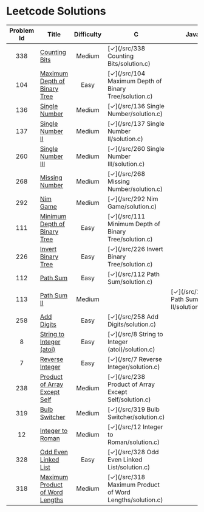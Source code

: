 # Leetcode Solutions

|Problem Id | Title | Difficulty | C | Java | Ruby |
|:---:|---|:---:|---|---|---|
| 338 | [Counting Bits](https://leetcode.com/problems/counting-bits/) | Medium | [✓](/src/338 Counting Bits/solution.c) |
| 104 | [Maximum Depth of Binary Tree](https://leetcode.com/problems/maximum-depth-of-binary-tree/) | Easy | [✓](/src/104 Maximum Depth of Binary Tree/solution.c) |
| 136 | [Single Number](https://leetcode.com/problems/single-number/) | Medium | [✓](/src/136 Single Number/solution.c) |
| 137 | [Single Number II](https://leetcode.com/problems/single-number-ii/) | Medium | [✓](/src/137 Single Number II/solution.c) |
| 260 | [Single Number III](https://leetcode.com/problems/single-number-iii/) | Medium | [✓](/src/260 Single Number III/solution.c) |
| 268 | [Missing Number](https://leetcode.com/problems/missing-number/) | Medium | [✓](/src/268 Missing Number/solution.c) |
| 292 | [Nim Game](https://leetcode.com/problems/nim-game/) | Medium | [✓](/src/292 Nim Game/solution.c) |
| 111 | [Minimum Depth of Binary Tree](https://leetcode.com/problems/minimum-depth-of-binary-tree/) | Easy | [✓](/src/111 Minimum Depth of Binary Tree/solution.c) |
| 226 | [Invert Binary Tree](https://leetcode.com/problems/invert-binary-tree/) | Easy | [✓](/src/226 Invert Binary Tree/solution.c) |
| 112 | [Path Sum](https://leetcode.com/problems/path-sum/) | Easy | [✓](/src/112 Path Sum/solution.c) |
| 113 | [Path Sum II](https://leetcode.com/problems/path-sum-ii/) | Medium |  | [✓](/src/113 Path Sum II/solution.java) |
| 258 | [Add Digits](https://leetcode.com/problems/add-digits/) | Easy | [✓](/src/258 Add Digits/solution.c) |
| 8 | [String to Integer (atoi)](https://leetcode.com/problems/string-to-integer-atoi/) | Easy | [✓](/src/8 String to Integer (atoi)/solution.c) |
| 7 | [Reverse Integer](https://leetcode.com/problems/reverse-integer/) | Easy | [✓](/src/7 Reverse Integer/solution.c) |
| 238 | [Product of Array Except Self](https://leetcode.com/problems/product-of-array-except-self/) | Medium | [✓](/src/238 Product of Array Except Self/solution.c) |
| 319 | [Bulb Switcher](https://leetcode.com/problems/bulb-switcher/) | Medium | [✓](/src/319 Bulb Switcher/solution.c) |
| 12 | [Integer to Roman](https://leetcode.com/problems/integer-to-roman/) | Medium | [✓](/src/12 Integer to Roman/solution.c) |
| 328 | [Odd Even Linked List](https://leetcode.com/problems/odd-even-linked-list/) | Easy | [✓](/src/328 Odd Even Linked List/solution.c) |
| 318 | [Maximum Product of Word Lengths](https://leetcode.com/problems/maximum-product-of-word-lengths/) | Medium | [✓](/src/318 Maximum Product of Word Lengths/solution.c) |